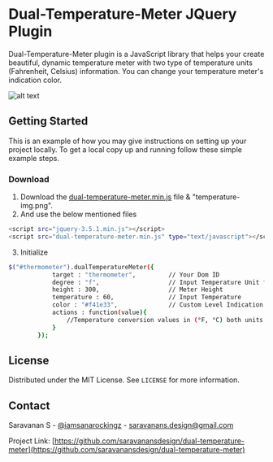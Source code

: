 # Dual-Temperature-Meter JQuery Plugin
Dual-Temperature-Meter plugin is a JavaScript library that helps your create beautiful, dynamic temperature meter with two type of temperature units (Fahrenheit, Celsius) information. You can change your temperature meter's indication color.

![alt text](https://github.com/saravanansdesign/dual-temperature-meter/blob/master/sample/sample.png?raw=true)
<!-- GETTING STARTED -->
## Getting Started

This is an example of how you may give instructions on setting up your project locally.
To get a local copy up and running follow these simple example steps.
### Download

1. Download the [dual-temperature-meter.min.js](https://github.com/saravanansdesign/dual-temperature-meter/blob/master/dual-temperature-meter.min.js) file & "temperature-img.png".
2. And use the below mentioned files
```sh
<script src="jquery-3.5.1.min.js"></script>
<script src="dual-temperature-meter.min.js" type="text/javascript"></script>
```
3. Initialize
```sh
$("#thermometer").dualTemperatureMeter({
            target : "thermometer",         // Your Dom ID
            degree : "f",                   // Input Temperature Unit f or c
            height : 300,                   // Meter Height
            temperature : 60,               // Input Temperature
            color : "#f41e33",              // Custom Level Indication Color
            actions : function(value){
                //Temperature conversion values in (°F, °C) both units
            }
        });
```
<!-- LICENSE -->
## License

Distributed under the MIT License. See `LICENSE` for more information.


<!-- CONTACT -->
## Contact

Saravanan S - [@iamsanarockingz](https://twitter.com/iamsanarockingz) - saravanans.design@gmail.com

Project Link: [https://github.com/saravanansdesign/dual-temperature-meter](https://github.com/saravanansdesign/dual-temperature-meter)
